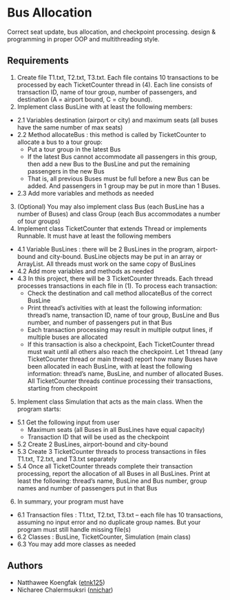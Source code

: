 # Bus Allocation

Correct seat update, bus allocation, and checkpoint processing. design &amp; programming in proper OOP and multithreading style.

## Requirements

1) Create file T1.txt, T2.txt, T3.txt. Each file contains 10 transactions to be processed by each TicketCounter thread in (4). Each line consists of transaction ID, name of tour group, number of passengers, and destination (A = airport bound, C = city bound).
2) Implement class BusLine with at least the following members:
- 2.1 Variables destination (airport or city) and maximum seats (all buses have the same number of max seats)
- 2.2 Method allocateBus : this method is called by TicketCounter to allocate a bus to a tour group:
  - Put a tour group in the latest Bus
  - If the latest Bus cannot accommodate all passengers in this group, then add a new Bus to the BusLine and put the remaining passengers in the new Bus
  - That is, all previous Buses must be full before a new Bus can be added. And passengers in 1 group may be put in more than 1 Buses.
- 2.3 Add more variables and methods as needed
3) (Optional) You may also implement class Bus (each BusLine has a number of Buses) and class Group (each Bus accommodates a number of tour groups)
4) Implement class TicketCounter that extends Thread or implements Runnable. It must have at least the following members
- 4.1 Variable BusLines : there will be 2 BusLines in the program, airport-bound and city-bound. BusLine objects may be put in an array or ArrayList. All threads must work on the same copy of BusLines
- 4.2 Add more variables and methods as needed
- 4.3 In this project, there will be 3 TicketCounter threads. Each thread processes transactions in each file in (1). To process each transaction:
  - Check the destination and call method allocateBus of the correct BusLine
  - Print thread’s activities with at least the following information: thread’s name, transaction ID, name of tour group, BusLine and Bus number, and number of passengers put in that Bus
  - Each transaction processing may result in multiple output lines, if multiple buses are allocated
  - If this transaction is also a checkpoint, Each TicketCounter thread must wait until all others also reach the checkpoint. Let 1 thread (any TicketCounter thread or main thread) report how many Buses have been allocated in each BusLine, with at least the following information: thread’s name, BusLine, and number of allocated Buses. All TicketCounter threads continue processing their transactions, starting from checkpoint
5) Implement class Simulation that acts as the main class. When the program starts:
- 5.1 Get the following input from user
  - Maximum seats (all Buses in all BusLines have equal capacity)
  - Transaction ID that will be used as the checkpoint
- 5.2 Create 2 BusLines, airport-bound and city-bound
- 5.3 Create 3 TicketCounter threads to process transactions in files T1.txt, T2.txt, and T3.txt separately
- 5.4 Once all TicketCounter threads complete their transaction processing, report the allocation of all Buses in all BusLines. Print at least the following: thread’s name, BusLine and Bus number, group names and number of passengers put in that Bus
6) In summary, your program must have
- 6.1 Transaction files : T1.txt, T2.txt, T3.txt – each file has 10 transactions, assuming no input error and no duplicate group names. But your program must still handle missing file(s)
- 6.2 Classes : BusLine, TicketCounter, Simulation (main class)
- 6.3 You may add more classes as needed

## Authors

- Natthawee Koengfak ([etnk125](https://github.com/etnk125))
- Nicharee Chalermsuksri ([nnichar](https://github.com/nnichar)) 
